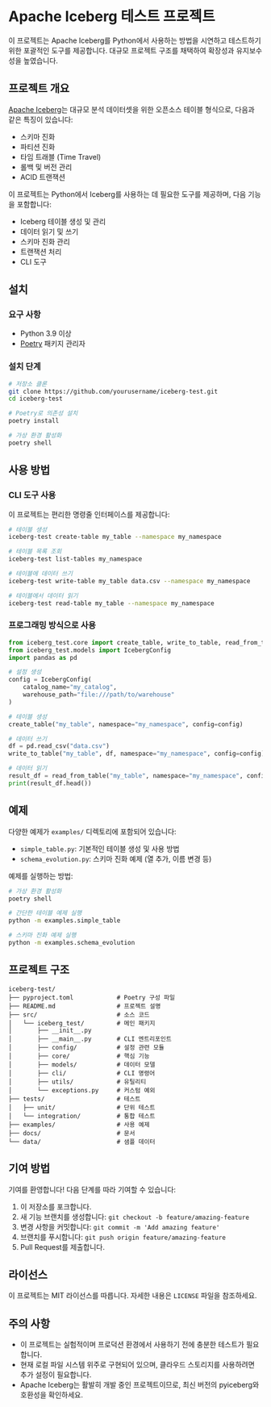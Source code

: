 # Apache Iceberg 테스트 프로젝트

이 프로젝트는 Apache Iceberg를 Python에서 사용하는 방법을 시연하고 테스트하기 위한 포괄적인 도구를 제공합니다. 대규모 프로젝트 구조를 채택하여 확장성과 유지보수성을 높였습니다.

## 프로젝트 개요

[Apache Iceberg](https://iceberg.apache.org/)는 대규모 분석 데이터셋을 위한 오픈소스 테이블 형식으로, 다음과 같은 특징이 있습니다:

- 스키마 진화
- 파티션 진화
- 타임 트래블 (Time Travel)
- 롤백 및 버전 관리
- ACID 트랜잭션

이 프로젝트는 Python에서 Iceberg를 사용하는 데 필요한 도구를 제공하며, 다음 기능을 포함합니다:

- Iceberg 테이블 생성 및 관리
- 데이터 읽기 및 쓰기
- 스키마 진화 관리
- 트랜잭션 처리
- CLI 도구

## 설치

### 요구 사항

- Python 3.9 이상
- [Poetry](https://python-poetry.org/) 패키지 관리자

### 설치 단계

```bash
# 저장소 클론
git clone https://github.com/yourusername/iceberg-test.git
cd iceberg-test

# Poetry로 의존성 설치
poetry install

# 가상 환경 활성화
poetry shell
```

## 사용 방법

### CLI 도구 사용

이 프로젝트는 편리한 명령줄 인터페이스를 제공합니다:

```bash
# 테이블 생성
iceberg-test create-table my_table --namespace my_namespace

# 테이블 목록 조회
iceberg-test list-tables my_namespace

# 테이블에 데이터 쓰기
iceberg-test write-table my_table data.csv --namespace my_namespace

# 테이블에서 데이터 읽기
iceberg-test read-table my_table --namespace my_namespace
```

### 프로그래밍 방식으로 사용

```python
from iceberg_test.core import create_table, write_to_table, read_from_table
from iceberg_test.models import IcebergConfig
import pandas as pd

# 설정 생성
config = IcebergConfig(
    catalog_name="my_catalog",
    warehouse_path="file:///path/to/warehouse"
)

# 테이블 생성
create_table("my_table", namespace="my_namespace", config=config)

# 데이터 쓰기
df = pd.read_csv("data.csv")
write_to_table("my_table", df, namespace="my_namespace", config=config)

# 데이터 읽기
result_df = read_from_table("my_table", namespace="my_namespace", config=config)
print(result_df.head())
```

## 예제

다양한 예제가 `examples/` 디렉토리에 포함되어 있습니다:

- `simple_table.py`: 기본적인 테이블 생성 및 사용 방법
- `schema_evolution.py`: 스키마 진화 예제 (열 추가, 이름 변경 등)

예제를 실행하는 방법:

```bash
# 가상 환경 활성화
poetry shell

# 간단한 테이블 예제 실행
python -m examples.simple_table

# 스키마 진화 예제 실행
python -m examples.schema_evolution
```

## 프로젝트 구조

```
iceberg-test/
├── pyproject.toml            # Poetry 구성 파일
├── README.md                 # 프로젝트 설명
├── src/                      # 소스 코드
│   └── iceberg_test/         # 메인 패키지
│       ├── __init__.py
│       ├── __main__.py       # CLI 엔트리포인트
│       ├── config/           # 설정 관련 모듈
│       ├── core/             # 핵심 기능
│       ├── models/           # 데이터 모델
│       ├── cli/              # CLI 명령어
│       ├── utils/            # 유틸리티
│       └── exceptions.py     # 커스텀 예외
├── tests/                    # 테스트
│   ├── unit/                 # 단위 테스트
│   └── integration/          # 통합 테스트
├── examples/                 # 사용 예제
├── docs/                     # 문서
└── data/                     # 샘플 데이터
```

## 기여 방법

기여를 환영합니다! 다음 단계를 따라 기여할 수 있습니다:

1. 이 저장소를 포크합니다.
2. 새 기능 브랜치를 생성합니다: `git checkout -b feature/amazing-feature`
3. 변경 사항을 커밋합니다: `git commit -m 'Add amazing feature'`
4. 브랜치를 푸시합니다: `git push origin feature/amazing-feature`
5. Pull Request를 제출합니다.

## 라이선스

이 프로젝트는 MIT 라이선스를 따릅니다. 자세한 내용은 `LICENSE` 파일을 참조하세요.

## 주의 사항

- 이 프로젝트는 실험적이며 프로덕션 환경에서 사용하기 전에 충분한 테스트가 필요합니다.
- 현재 로컬 파일 시스템 위주로 구현되어 있으며, 클라우드 스토리지를 사용하려면 추가 설정이 필요합니다.
- Apache Iceberg는 활발히 개발 중인 프로젝트이므로, 최신 버전의 pyiceberg와 호환성을 확인하세요.
